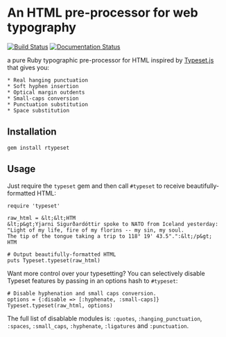 # An HTML pre-processor for web typography

[![Build Status](https://travis-ci.org/doches/rtypeset.png)](https://travis-ci.org/doches/rtypeset)
[![Documentation Status](https://inch-ci.org/github/doches/rtypeset.svg?branch=master)](https://inch-ci.org/github/doches/rtypeset)

a pure Ruby typographic pre-processor for HTML inspired by [Typeset.js](https://github.com/davidmerfield/Typeset) that gives you:

    * Real hang­ing punc­tu­a­tion
    * Soft hy­phen in­ser­tion
    * Op­ti­cal mar­gin out­dents
    * Small-caps conversion
    * Punc­tu­a­tion sub­sti­tu­tion
    * Space sub­sti­tu­tion

## Installation

    gem install rtypeset

## Usage

Just require the `typeset` gem and then call `#typeset` to receive beautifully-formatted
HTML:

    require 'typeset'

    raw_html = &lt;&lt;HTM
    &lt;p&gt;Yjarni Sigurðardóttir spoke to NATO from Iceland yesterday:
    "Light of my life, fire of my florins -- my sin, my soul.
    The tip of the tongue taking a trip to 118° 19' 43.5".":&lt;/p&gt;
    HTM

    # Output beautifully-formatted HTML
    puts Typeset.typeset(raw_html)

Want more control over your typesetting? You can selectively disable Typeset features by passing
in an options hash to `#typeset`:

    # Disable hyphenation and small caps conversion.
    options = {:disable => [:hyphenate, :small-caps]}
    Typeset.typeset(raw_html, options)

The full list of disablable modules is: `:quotes`, `:hanging_punctuation`, `:spaces`, `:small_caps`, `:hyphenate`, `:ligatures` and `:punctuation`.

